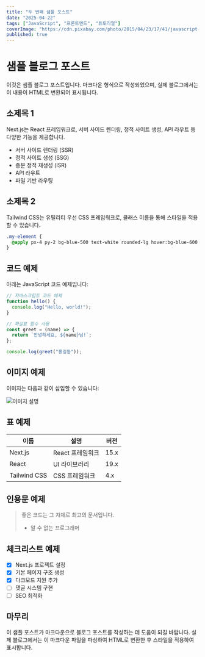 ```yaml
---
title: "두 번째 샘플 포스트"
date: "2025-04-22"
tags: ["JavaScript", "프론트엔드", "튜토리얼"]
coverImage: "https://cdn.pixabay.com/photo/2015/04/23/17/41/javascript-736400_1280.png"
published: true
---
```


# 샘플 블로그 포스트

이것은 샘플 블로그 포스트입니다. 마크다운 형식으로 작성되었으며, 실제 블로그에서는 이 내용이 HTML로 변환되어 표시됩니다.

## 소제목 1

Next.js는 React 프레임워크로, 서버 사이드 렌더링, 정적 사이트 생성, API 라우트 등 다양한 기능을 제공합니다.

- 서버 사이드 렌더링 (SSR)
- 정적 사이트 생성 (SSG)
- 증분 정적 재생성 (ISR)
- API 라우트
- 파일 기반 라우팅

## 소제목 2

Tailwind CSS는 유틸리티 우선 CSS 프레임워크로, 클래스 이름을 통해 스타일을 적용할 수 있습니다.

```css
.my-element {
  @apply px-4 py-2 bg-blue-500 text-white rounded-lg hover:bg-blue-600;
}
```

## 코드 예제

아래는 JavaScript 코드 예제입니다:

```javascript
// 자바스크립트 코드 예제
function hello() {
  console.log("Hello, world!");
}

// 화살표 함수 사용
const greet = (name) => {
  return `안녕하세요, ${name}님!`;
};

console.log(greet("홍길동"));
```

## 이미지 예제

이미지는 다음과 같이 삽입할 수 있습니다:

![이미지 설명](https://cdn.pixabay.com/photo/2018/05/08/08/44/artificial-intelligence-3382507_1280.jpg)

## 표 예제

| 이름         | 설명             | 버전 |
| ------------ | ---------------- | ---- |
| Next.js      | React 프레임워크 | 15.x |
| React        | UI 라이브러리    | 19.x |
| Tailwind CSS | CSS 프레임워크   | 4.x  |

## 인용문 예제

> 좋은 코드는 그 자체로 최고의 문서입니다.
>
> - 알 수 없는 프로그래머

## 체크리스트 예제

- [x] Next.js 프로젝트 설정
- [x] 기본 페이지 구조 생성
- [x] 다크모드 지원 추가
- [ ] 댓글 시스템 구현
- [ ] SEO 최적화

## 마무리

이 샘플 포스트가 마크다운으로 블로그 포스트를 작성하는 데 도움이 되길 바랍니다. 실제 블로그에서는 이 마크다운 파일을 파싱하여 HTML로 변환한 후 스타일을 적용하여 표시합니다.
